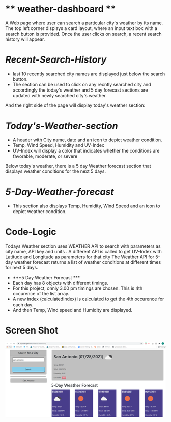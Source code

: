# ** weather-dashboard **
A Web page where user can search a particular city's weather by its name.
The top left corner displays a card layout, where an input text box with a search button is provided.
Once the user clicks on search, a recent search history will appear.

# ***Recent-Search-History***
- last 10 recently searched city names are displayed just below the search button.
- The section can be used to click on any recntly searched city and accordingly the today's weather and 5 day forecast sections are updated    with newly searched city's weather.

And the right side of the page will display today's weather section:
# ***Today's-Weather-section***
- A header with City name, date and an icon to depict weather condition.
- Temp, Wind Speed, Humidity and UV-Index 
- UV-Index will display a color that indicates whether the conditions are favorable, moderate, or severe

Below today's weather, there is a 5 day Weather forecast section that displays weather conditions for the next 5  days.
# ***5-Day-Weather-forecast***
- This section also displays Temp, Humidity, Wind Speed and an icon to depict weather condition.

# Code-Logic
Todays Weather section uses WEATHER API to search with parameters as city name, API key and units .
A different API is called to get UV-Index with Latitude and Longitude as parameters for that city
The Weather API for 5-day weather forecast returns a list of weather conditions at different times for next 5 days.
- ***5 Day Weather Forecast ***
 - Each day has 8 objects with different timings.
 - For this project, onnly 3.00 pm timings are chosen. This is 4th occurence of the list array.
 - A new index (calculatedIndex) is calculated to get the 4th occurence for each day.
 - And then Temp, Wind speed and Humidity are displayed. 


# Screen Shot


![Capture](Capture.PNG)
